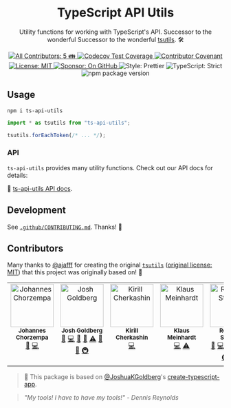 <h1 align="center">TypeScript API Utils</h1>

<p align="center">
	Utility functions for working with TypeScript's API.
	Successor to the wonderful Successor to the wonderful <a href="https://github.com/ajafff/tsutils">tsutils</a>. 🛠️️
</p>

<p align="center">
	<a href="#contributors" target="_blank">
<!-- prettier-ignore-start -->
<!-- ALL-CONTRIBUTORS-BADGE:START - Do not remove or modify this section -->
<img alt="All Contributors: 5 👪" src="https://img.shields.io/badge/all_contributors-5_👪-21bb42.svg" />
<!-- ALL-CONTRIBUTORS-BADGE:END -->
<!-- prettier-ignore-end -->
	</a>
	<a href="https://codecov.io/gh/JoshuaKGoldberg/ts-api-utils" target="_blank">
		<img alt="Codecov Test Coverage" src="https://codecov.io/gh/JoshuaKGoldberg/ts-api-utils/branch/main/graph/badge.svg"/>
	</a>
	<a href="https://github.com/JoshuaKGoldberg/ts-api-utils/blob/main/.github/CODE_OF_CONDUCT.md" target="_blank">
		<img alt="Contributor Covenant" src="https://img.shields.io/badge/code_of_conduct-enforced-21bb42" />
	</a>
	<a href="https://github.com/JoshuaKGoldberg/ts-api-utils/blob/main/LICENSE.md" target="_blank">
		<img alt="License: MIT" src="https://img.shields.io/github/license/JoshuaKGoldberg/ts-api-utils?color=21bb42">
	</a>
	<a href="https://github.com/sponsors/JoshuaKGoldberg" target="_blank">
		<img alt="Sponsor: On GitHub" src="https://img.shields.io/badge/sponsor-on_github-21bb42.svg" />
	</a>
	<img alt="Style: Prettier" src="https://img.shields.io/badge/style-prettier-21bb42.svg" />
	<img alt="TypeScript: Strict" src="https://img.shields.io/badge/typescript-strict-21bb42.svg" />
	<img alt="npm package version" src="https://img.shields.io/npm/v/ts-api-utils?color=21bb42" />
</p>

## Usage

```shell
npm i ts-api-utils
```

```ts
import * as tsutils from "ts-api-utils";

tsutils.forEachToken(/* ... */);
```

### API

`ts-api-utils` provides many utility functions.
Check out our API docs for details:

📝 [ts-api-utils API docs](https://joshuakgoldberg.github.io/ts-api-utils).

## Development

See [`.github/CONTRIBUTING.md`](./.github/CONTRIBUTING.md).
Thanks! 💖

## Contributors

Many thanks to [@ajafff](https://github.com/ajafff) for creating the original [`tsutils`](https://github.com/ajafff/tsutils) ([original license: MIT](https://github.com/ajafff/tsutils/blob/26b195358ec36d59f00333115aa3ffd9611ca78b/LICENSE)) that this project was originally based on! 🙏

<!-- prettier-ignore-start -->
<!-- markdownlint-disable -->
<!-- spellchecker: disable -->
<!-- ALL-CONTRIBUTORS-LIST:START - Do not remove or modify this section -->
<!-- prettier-ignore-start -->
<!-- markdownlint-disable -->
<table>
  <tbody>
    <tr>
      <td align="center" valign="top" width="14.28%"><a href="https://blog.jmchor.dev"><img src="https://avatars.githubusercontent.com/u/110151013?v=4?s=100" width="100px;" alt="Johannes Chorzempa"/><br /><sub><b>Johannes Chorzempa</b></sub></a><br /><a href="https://github.com/JoshuaKGoldberg/ts-api-utils/commits?author=jmchor" title="Documentation">📖</a> <a href="https://github.com/JoshuaKGoldberg/ts-api-utils/commits?author=jmchor" title="Code">💻</a></td>
      <td align="center" valign="top" width="14.28%"><a href="http://www.joshuakgoldberg.com"><img src="https://avatars.githubusercontent.com/u/3335181?v=4?s=100" width="100px;" alt="Josh Goldberg"/><br /><sub><b>Josh Goldberg</b></sub></a><br /><a href="https://github.com/JoshuaKGoldberg/ts-api-utils/issues?q=author%3AJoshuaKGoldberg" title="Bug reports">🐛</a> <a href="https://github.com/JoshuaKGoldberg/ts-api-utils/commits?author=JoshuaKGoldberg" title="Code">💻</a> <a href="https://github.com/JoshuaKGoldberg/ts-api-utils/commits?author=JoshuaKGoldberg" title="Documentation">📖</a> <a href="#projectManagement-JoshuaKGoldberg" title="Project Management">📆</a> <a href="https://github.com/JoshuaKGoldberg/ts-api-utils/commits?author=JoshuaKGoldberg" title="Tests">⚠️</a> <a href="#tool-JoshuaKGoldberg" title="Tools">🔧</a> <a href="#maintenance-JoshuaKGoldberg" title="Maintenance">🚧</a> <a href="#infra-JoshuaKGoldberg" title="Infrastructure (Hosting, Build-Tools, etc)">🚇</a></td>
      <td align="center" valign="top" width="14.28%"><a href="https://twitter.com/kirjs"><img src="https://avatars.githubusercontent.com/u/2545357?v=4?s=100" width="100px;" alt="Kirill Cherkashin"/><br /><sub><b>Kirill Cherkashin</b></sub></a><br /><a href="https://github.com/JoshuaKGoldberg/ts-api-utils/commits?author=kirjs" title="Code">💻</a></td>
      <td align="center" valign="top" width="14.28%"><a href="https://github.com/ajafff"><img src="https://avatars.githubusercontent.com/u/11968040?v=4?s=100" width="100px;" alt="Klaus Meinhardt"/><br /><sub><b>Klaus Meinhardt</b></sub></a><br /><a href="https://github.com/JoshuaKGoldberg/ts-api-utils/commits?author=ajafff" title="Code">💻</a> <a href="https://github.com/JoshuaKGoldberg/ts-api-utils/commits?author=ajafff" title="Tests">⚠️</a></td>
      <td align="center" valign="top" width="14.28%"><a href="https://github.com/RebeccaStevens"><img src="https://avatars.githubusercontent.com/u/7224206?v=4?s=100" width="100px;" alt="Rebecca Stevens"/><br /><sub><b>Rebecca Stevens</b></sub></a><br /><a href="https://github.com/JoshuaKGoldberg/ts-api-utils/issues?q=author%3ARebeccaStevens" title="Bug reports">🐛</a> <a href="https://github.com/JoshuaKGoldberg/ts-api-utils/commits?author=RebeccaStevens" title="Code">💻</a> <a href="https://github.com/JoshuaKGoldberg/ts-api-utils/commits?author=RebeccaStevens" title="Documentation">📖</a> <a href="#projectManagement-RebeccaStevens" title="Project Management">📆</a> <a href="https://github.com/JoshuaKGoldberg/ts-api-utils/commits?author=RebeccaStevens" title="Tests">⚠️</a> <a href="#tool-RebeccaStevens" title="Tools">🔧</a> <a href="#infra-RebeccaStevens" title="Infrastructure (Hosting, Build-Tools, etc)">🚇</a> <a href="#maintenance-RebeccaStevens" title="Maintenance">🚧</a> <a href="#ideas-RebeccaStevens" title="Ideas, Planning, & Feedback">🤔</a></td>
    </tr>
  </tbody>
</table>

<!-- markdownlint-restore -->
<!-- prettier-ignore-end -->

<!-- ALL-CONTRIBUTORS-LIST:END -->
<!-- spellchecker: enable -->
<!-- markdownlint-restore -->
<!-- prettier-ignore-end -->

> 💙 This package is based on [@JoshuaKGoldberg](https://github.com/JoshuaKGoldberg)'s [create-typescript-app](https://github.com/JoshuaKGoldberg/create-typescript-app).

> _"My tools! I have to have my tools!" - Dennis Reynolds_
